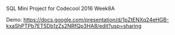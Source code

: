 SQL Mini Project for Codecool 2016 Week8A

Demo: https://docs.google.com/presentation/d/1pZtENXq24eHGB-kxaShPTPb7ET5Db1zZs2NRfQp3HA8/edit?usp=sharing


